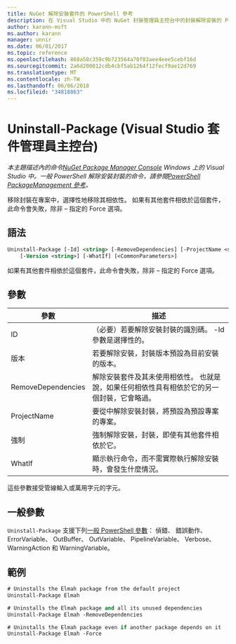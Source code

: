 ```yaml
---
title: NuGet 解除安裝套件的 PowerShell 參考
description: 在 Visual Studio 中的 NuGet 封裝管理員主控台中的封裝解除安裝的 PowerShell 命令的參考。
author: karann-msft
ms.author: karann
manager: unnir
ms.date: 06/01/2017
ms.topic: reference
ms.openlocfilehash: 860a58c359c9b723564a70f83aee4eee5cebf16d
ms.sourcegitcommit: 2a6d200012cdb4cbf5ab1264f12fecf9ae12d769
ms.translationtype: MT
ms.contentlocale: zh-TW
ms.lasthandoff: 06/06/2018
ms.locfileid: "34818863"
---
```

# <a name="uninstall-package-package-manager-console-in-visual-studio"></a>Uninstall-Package (Visual Studio 套件管理員主控台)

*本主題描述內的命令[NuGet Package Manager Console](package-manager-console.md) Windows 上的 Visual Studio 中。一般 PowerShell 解除安裝封裝的命令，請參閱[PowerShell PackageManagement 參考](/powershell/module/packagemanagement/?view=powershell-6)。*

移除封裝在專案中，選擇性地移除其相依性。 如果有其他套件相依於這個套件，此命令會失敗，除非 – 指定的 Force 選項。

## <a name="syntax"></a>語法

```ps
Uninstall-Package [-Id] <string> [-RemoveDependencies] [-ProjectName <string>] [-Force]
    [-Version <string>] [-WhatIf] [<CommonParameters>]
```

如果有其他套件相依於這個套件，此命令會失敗，除非 – 指定的 Force 選項。

## <a name="parameters"></a>參數

| 參數 | 描述 |
| --- | --- |
| ID | （必要）若要解除安裝封裝的識別碼。 -Id 參數是選擇性的。 |
| 版本 | 若要解除安裝，封裝版本預設為目前安裝的版本。 |
| RemoveDependencies | 解除安裝套件及其未使用相依性。 也就是說，如果任何相依性具有相依於它的另一個封裝，它會略過。 |
| ProjectName | 要從中解除安裝封裝，將預設為預設專案的專案。 |
| 強制 | 強制解除安裝，封裝，即使有其他套件相依於它。 |
| WhatIf | 顯示執行命令，而不需實際執行解除安裝時，會發生什麼情況。 |

這些參數接受管線輸入或萬用字元的字元。

## <a name="common-parameters"></a>一般參數

`Uninstall-Package` 支援下列[一般 PowerShell 參數](http://go.microsoft.com/fwlink/?LinkID=113216)： 偵錯、 錯誤動作、 ErrorVariable、 OutBuffer、 OutVariable、 PipelineVariable、 Verbose、 WarningAction 和 WarningVariable。

## <a name="examples"></a>範例

```ps
# Uninstalls the Elmah package from the default project
Uninstall-Package Elmah

# Uninstalls the Elmah package and all its unused dependencies
Uninstall-Package Elmah -RemoveDependencies 

# Uninstalls the Elmah package even if another package depends on it
Uninstall-Package Elmah -Force
```
